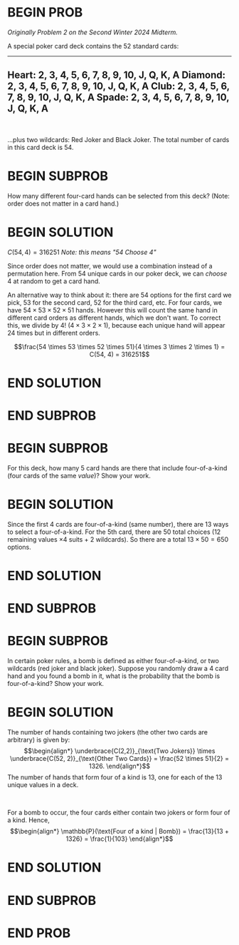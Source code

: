 # BEGIN PROB

<i>Originally Problem 2 on the Second Winter 2024 Midterm.</i>

A special poker card deck contains the $52$ standard cards:


  -------------------------------------------------
  Heart: 2, 3, 4, 5, 6, 7, 8, 9, 10, J, Q, K, A
  Diamond: 2, 3, 4, 5, 6, 7, 8, 9, 10, J, Q, K, A
  Club: 2, 3, 4, 5, 6, 7, 8, 9, 10, J, Q, K, A
  Spade: 2, 3, 4, 5, 6, 7, 8, 9, 10, J, Q, K, A
  -------------------------------------------------

<br>

...plus two wildcards: Red Joker and Black Joker. 
The total number of cards in this card deck is $54$. 

# BEGIN SUBPROB

How many different four-card hands can be selected from this deck?
(Note: order does not matter in a card hand.)

# BEGIN SOLUTION

$C(54, 4) = 316251$ _Note: this means "54 Choose 4"_

Since order does not matter, we would use a combination instead of a permutation here. From $54$ unique cards in our poker deck, we can _choose_ $4$ at random to get a card hand.

An alternative way to think about it: there are $54$ options for the first card we pick, $53$ for the second card, $52$ for the third card, etc. For four cards, we have $54 \times 53 \times 52 \times 51$ hands. However this will count the same hand in different card orders as different hands, which we don't want. To correct this, we divide by $4!$ ($4 \times 3 \times 2 \times 1$), because each unique hand will appear $24$ times but in different orders.

$$\frac{54 \times 53 \times 52 \times 51}{4 \times 3 \times 2 \times 1} = C(54, 4) = 316251$$

# END SOLUTION

# END SUBPROB 

# BEGIN SUBPROB

For this deck, how many $5$ card hands are there that include four-of-a-kind (four cards of the same _value_)? Show your work.

# BEGIN SOLUTION

Since the first $4$ cards are four-of-a-kind (same number), there are $13$ ways to select a four-of-a-kind. For the $5$th card, there are $50$ total choices ($12$ remaining values $\times 4$ suits + $2$ wildcards). So there are a total $13 \times 50 = 650$ options.

# END SOLUTION

# END SUBPROB

# BEGIN SUBPROB

In certain poker rules, a bomb is defined as either four-of-a-kind, or two wildcards (red joker and black joker). Suppose you randomly draw a $4$ card hand and you found a bomb in it, what is the probability that the bomb is four-of-a-kind? Show your work.

# BEGIN SOLUTION

<!-- Need to edit this one -->

The number of hands containing two jokers (the other two cards are arbitrary) is given by:
$$\begin{align*}
\underbrace{C(2,2)}_{\text{Two Jokers}} \times \underbrace{C(52, 2)}_{\text{Other Two Cards}} = \frac{52 \times 51}{2} = 1326.
\end{align*}$$ The number of hands that form four of a kind is 13, one for each of the 13 unique values in a deck.

<br>

For a bomb to occur,
the four cards either contain two jokers or form four of a kind. Hence,
$$\begin{align*}
    \mathbb{P}(\text{Four of a kind | Bomb}) = \frac{13}{13 + 1326} = \frac{1}{103}
\end{align*}$$

<!-- OLD SOLUTION -->

<!-- 
The number of sequences that containing two jokers (the other two cards are arbitrary) is given by:
$$\begin{aligned}
\underbrace{C(4,2)}_{\text{Joker Locations}} \times P(2,2) \times C(52, 2) \times P(2,2) = 4 \times 3 \times 52 \times 51
\end{aligned}$$ The number of sequences that form four of a kind is
$$\begin{aligned}
C(13,1) P(4,4) = 13 \times 4 \times 3 \times 2
\end{aligned}$$ The two events are exclusive. And for a bomb to occur,
the four cards either contains two jokers or form four of a kind. Hence,
$$\begin{aligned}
    P(\text{Four of a kind | Bomb}) = \frac{13 \times 4 \times 3 \times 2}{13 \times 4 \times 3 \times 2 + 4 \times 3 \times 52 \times 51 } = \frac{1}{103}
\end{aligned}$$ -->

# END SOLUTION

# END SUBPROB

# END PROB